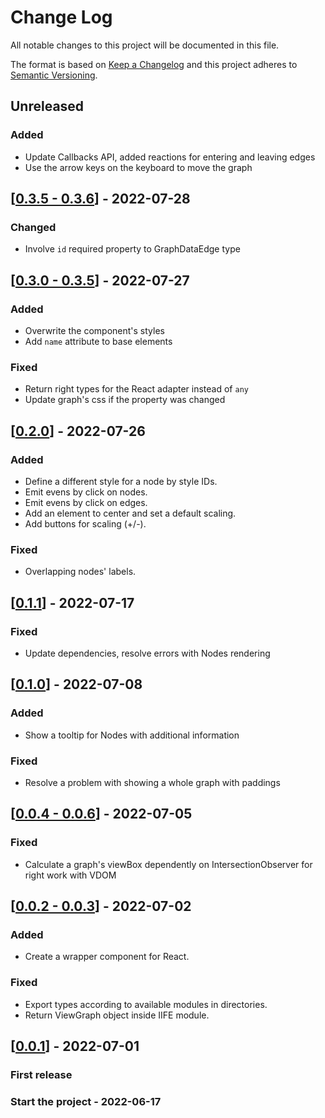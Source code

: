 # Change Log

All notable changes to this project will be documented in this file.

The format is based on [Keep a Changelog](http://keepachangelog.com/)
and this project adheres to [Semantic Versioning](http://semver.org/).

<!-- ## [X.Y.Z] - YYYY-MM-DD -->

<!-- ### Added -->
<!-- ### Changed -->
<!-- ### Deprecated -->
<!-- ### Removed -->
<!-- ### Fixed -->
<!-- ### Security -->

<!-- ## Unreleased -->
## Unreleased

### Added
  + Update Callbacks API, added reactions for entering and leaving edges
  + Use the arrow keys on the keyboard to move the graph


## [[0.3.5 - 0.3.6](https://github.com/sumbad/view-graph/releases/tag/v0.3.6)] - 2022-07-28

### Changed
  + Involve `id` required property to GraphDataEdge type


## [[0.3.0 - 0.3.5](https://github.com/sumbad/view-graph/releases/tag/v0.3.5)] - 2022-07-27

### Added
  + Overwrite the component's styles
  + Add `name` attribute to base elements

### Fixed
  + Return right types for the React adapter instead of `any`
  + Update graph's css if the property was changed


## [[0.2.0](https://github.com/sumbad/view-graph/releases/tag/v0.2.0)] - 2022-07-26

### Added
  + Define a different style for a node by style IDs.
  + Emit evens by click on nodes.
  + Emit evens by click on edges.
  + Add an element to center and set a default scaling.
  + Add buttons for scaling (+/-).

### Fixed
  + Overlapping nodes' labels.



## [[0.1.1](https://github.com/sumbad/view-graph/releases/tag/v0.1.1)] - 2022-07-17

### Fixed
  - Update dependencies, resolve errors with Nodes rendering



## [[0.1.0](https://github.com/sumbad/view-graph/releases/tag/v0.0.1)] - 2022-07-08

### Added
  - Show a tooltip for Nodes with additional information

### Fixed
  - Resolve a problem with showing a whole graph with paddings


## [[0.0.4 - 0.0.6](https://github.com/sumbad/view-graph/releases/tag/v0.0.6)] - 2022-07-05

### Fixed
  - Calculate a graph's viewBox dependently on IntersectionObserver for right work with VDOM


## [[0.0.2 - 0.0.3](https://github.com/sumbad/view-graph/releases/tag/v0.0.3)] - 2022-07-02

### Added
  - Create a wrapper component for React.
### Fixed
  - Export types according to available modules in directories.
  - Return ViewGraph object inside IIFE module.


## [[0.0.1](https://github.com/sumbad/view-graph/releases/tag/v0.0.1)] - 2022-07-01

### First release

### Start the project - 2022-06-17
